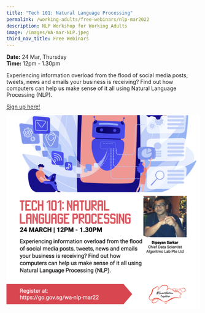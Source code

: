 ```yaml
---
title: "Tech 101: Natural Language Processing"
permalink: /working-adults/free-webinars/nlp-mar2022
description: NLP Workshop for Working Adults
image: /images/WA-mar-NLP.jpeg
third_nav_title: Free Webinars
---
```

**Date:** 24 Mar, Thursday
<br> **Time:** 12pm - 1.30pm

Experiencing information overload from the flood of social media posts, tweets, news and emails your business is receiving? Find out how computers can help us make sense of it all using Natural Language Processing (NLP). 

[Sign up here! ](https://go.gov.sg/wa-nlp-mar22)

![Natural Language Processing Workshop for Working Adults](/images/WA-mar-NLP.jpeg)